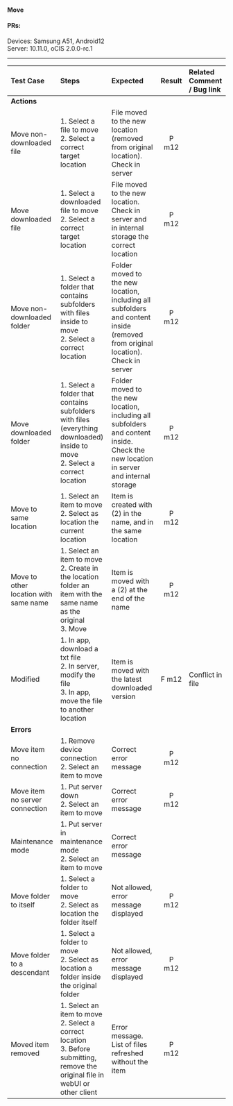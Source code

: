 #### Move 

#### PRs: 

Devices: Samsung A51, Android12<br>
Server: 10.11.0, oCIS 2.0.0-rc.1


---

 
| Test Case | Steps | Expected | Result | Related Comment / Bug link | 
| :-------- | :---- | :------- | :----: | :------------------------- | 
|**Actions**||||||
| Move non-downloaded file  | 1. Select a file to move<br>2. Select a correct target location | File moved to the new location (removed from original location). Check in server| P m12  |  |
| Move downloaded file  | 1. Select a downloaded file to move<br>2. Select a correct target location | File moved to the new location. Check in server and in internal storage the correct location | P m12  |  |
| Move non-downloaded folder | 1. Select a folder that contains subfolders with files inside to move<br>2. Select a correct location | Folder moved to the new location, including all subfolders and content inside (removed from original location). Check in server| P m12 | |
| Move downloaded folder | 1. Select a folder that contains subfolders with files (everything downloaded) inside to move <br>2. Select a correct location | Folder moved to the new location, including all subfolders and content inside. Check the new location in server and internal storage | P m12 | |
| Move to same location | 1. Select an item to move<br>2. Select as location the current location | Item is created with (2) in the name, and in the same location | P m12 |  |
| Move to other location with same name | 1. Select an item to move<br>2. Create in the location folder an item with the same name as the original<br>3. Move | Item is moved with a (2) at the end of the name | P m12 |  |
| Modified | 1. In app, download a txt file<br>2. In server, modify the file<br>3. In app, move the file to another location | Item is moved with the latest downloaded version | F m12 | Conflict in file |
|**Errors**||||||
| Move item no connection | 1. Remove device connection<br>2. Select an item to move | Correct error message | P m12 |  |
| Move item no server connection | 1. Put server down<br>2. Select an item to move | Correct error message | P m12 |  |
| Maintenance mode | 1. Put server in maintenance mode<br>2. Select an item to move | Correct error message |  |  |
| Move folder to itself | 1. Select a folder to move<br>2. Select as location the folder itself | Not allowed, error message displayed | P m12 |   
| Move folder to a descendant | 1. Select a folder to move<br>2. Select as location a folder inside the original folder | Not allowed, error message displayed | P m12 |   |
| Moved item removed | 1. Select an item to move<br>2. Select a correct location<br>3. Before submitting, remove the original file in webUI or other client | Error message. List of files refreshed without the item |  P m12|  |
